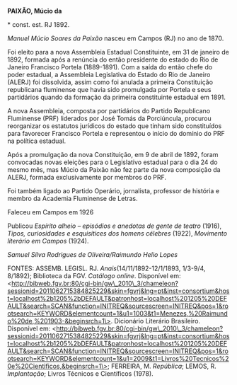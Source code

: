 **PAIXÃO, Múcio da**

\* const. est. RJ 1892.

*Manuel Múcio Soares da Paixão* nasceu em Campos (RJ) no ano de 1870.

Foi eleito para a nova Assembleia Estadual Constituinte, em 31 de
janeiro de 1892, formada após a renúncia do então presidente do estado
do Rio de Janeiro Francisco Portela (1889-1891). Com a saída do então
chefe do poder estadual, a Assembleia Legislativa do Estado do Rio de
Janeiro (ALERJ) foi dissolvida, assim como foi anulada a primeira
Constituição republicana fluminense que havia sido promulgada por
Portela e seus partidários quando da formação da primeira constituinte
estadual em 1891.

A nova Assembleia, composta por partidários do Partido Republicano
Fluminense (PRF) liderados por José Tomás da Porciúncula, procurou
reorganizar os estatutos jurídicos do estado que tinham sido
constituídos para favorecer Francisco Portela e representou o início do
domínio do PRF na política estadual.

Após a promulgação da nova Constituição, em 9 de abril de 1892, foram
convocadas novas eleições para o Legislativo estadual para o dia 24 do
mesmo mês, mas Múcio da Paixão não fez parte da nova composição da
ALERJ, formada exclusivamente por membros do PRF.

Foi também ligado ao Partido Operário, jornalista, professor de história
e membro da Academia Fluminense de Letras.

Faleceu em Campos em 1926

Publicou *Espírito alheio – episódios e anedotas de gente de teatro*
(1916), *Tipos, curiosidades e esquisitices dos homens célebres* (1922),
*Movimento literário em Campos* (1924).

*Samuel Silva Rodrigues de Oliveira/Raimundo Helio Lopes*

FONTES: ASSEMB. LEGISL. RJ. *Anais*(14/11/1892-12/1/1893, 1/3-9/4,
8/1892); Biblioteca da FGV. *Catálogo online*. Disponível em:
\<http://bibweb.fgv.br:80/cgi-bin/gw\_2010\_3/chameleon?sessionid=2011062715384825229&skin=fgvrj&lng=pt&inst=consortium&host=localhost%2b1205%2bDEFAULT&patronhost=localhost%201205%20DEFAULT&search=SCAN&function=INITREQ&sourcescreen=INITREQ&pos=1&rootsearch=KEYWORD&elementcount=1&u1=1003&t1=Menezes,%20Raimundo%20de,%201903-&beginsrch=1\>.
Dicionário Literário Brasileiro. Disponível em:
\<http://bibweb.fgv.br:80/cgi-bin/gw\_2010\_3/chameleon?sessionid=2011062715384825229&skin=fgvrj&lng=pt&inst=consortium&host=localhost%2b1205%2bDEFAULT&patronhost=localhost%201205%20DEFAULT&search=SCAN&function=INITREQ&sourcescreen=INITREQ&pos=1&rootsearch=KEYWORD&elementcount=1&u1=2009&t1=Livros%20Tecnicos%20e%20Cientificos,&beginsrch=1\>;
FERREIRA, M. *República*; LEMOS, R. *Implantação*; Livros Técnicos e
Científicos (1978).

